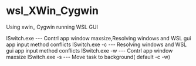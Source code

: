 # wsl_XWin_Cygwin
Using xwin_ Cygwin running WSL GUI

ISwitch.exe --- Contrl app window maxsize,Resolving windows and WSL gui app input method conflicts
ISwitch.exe -c  --- Resolving windows and WSL gui app input method conflicts
ISwitch.exe -w  --- Contrl app window maxsize
ISwitch.exe -s  --- Move task to background( default -c -w)
